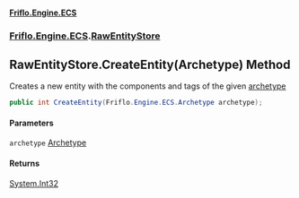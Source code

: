 #### [Friflo.Engine.ECS](index.md#'index')
### [Friflo.Engine.ECS](Friflo.Engine.ECS.md#'Friflo.Engine.ECS').[RawEntityStore](RawEntityStore.md#'Friflo.Engine.ECS.RawEntityStore')

## RawEntityStore.CreateEntity(Archetype) Method

Creates a new entity with the components and tags of the given [archetype](RawEntityStore.CreateEntity(Archetype).md#Friflo.Engine.ECS.RawEntityStore.CreateEntity(Friflo.Engine.ECS.Archetype).archetype#'Friflo.Engine.ECS.RawEntityStore.CreateEntity(Friflo.Engine.ECS.Archetype).archetype')

```csharp
public int CreateEntity(Friflo.Engine.ECS.Archetype archetype);
```
#### Parameters

<a name='Friflo.Engine.ECS.RawEntityStore.CreateEntity(Friflo.Engine.ECS.Archetype).archetype'></a>

`archetype` [Archetype](Archetype.md#'Friflo.Engine.ECS.Archetype')

#### Returns
[System.Int32](https://docs.microsoft.com/en-us/dotnet/api/System.Int32#'System.Int32')